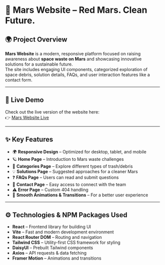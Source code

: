 # 🌌 Mars Website – Red Mars. Clean Future.

## 🌍 Project Overview
**Mars Website** is a modern, responsive platform focused on raising awareness about **space waste on Mars** and showcasing innovative solutions for a sustainable future.  
The site includes engaging UI components, categorized exploration of space debris, solution details, FAQs, and user interaction features like a contact form.  

---

## 🔗 Live Demo
Check out the live version of the website here:  
👉 [Mars Website Live](https://remav.netlify.app)

---

## ✨ Key Features
- 🌍 **Responsive Design** – Optimized for desktop, tablet, and mobile  
- 🪐 **Home Page** – Introduction to Mars waste challenges  
- 🧩 **Categories Page** – Explore different types of trash/debris  
- 💡 **Solutions Page** – Suggested approaches for a cleaner Mars  
- ❓ **FAQs Page** – Users can read and submit questions  
- 📩 **Contact Page** – Easy access to connect with the team  
- ⚠️ **Error Page** – Custom 404 handling  
- 🎨 **Smooth Animations & Transitions** – For a better user experience  

---

## ⚙️ Technologies & NPM Packages Used
- **React** – Frontend library for building UI  
- **Vite** – Fast and modern development environment  
- **React Router DOM** – Routing and navigation  
- **Tailwind CSS** – Utility-first CSS framework for styling  
- **DaisyUI** – Prebuilt Tailwind components  
- **Axios** – API requests & data fetching  
- **Framer Motion** – Animations and transitions  

